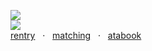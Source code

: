 ![](https://komarev.com/ghpvc/?username=yaoidemon&label=hi+friends&style=pixel&color=c57a7f&base=4000&abbreviated=true)  
![](https://file.garden/aDT0Ck-AL1_uKJ4P/rentry%20pictures/BRUHHH)  
[rentry](https://rentry.co/finger) ‎ ‎ ‎· ‎ ‎ ‎[matching](https://rentry.co/sern)‎ ‎ ‎ ‎‎· ‎ ‎ ‎‎‎‎‎[atabook](https://sern.atabook.org/)
